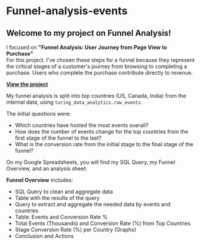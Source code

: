 # Funnel-analysis-events

## Welcome to my project on Funnel Analysis!

I focused on **"Funnel Analysis: User Journey from Page View to Purchase"**   
For this project. I've chosen these steps for a funnel because they represent the critical stages of a customer's journey from browsing to completing a purchase. Users who complete the purchase contribute directly to revenue.

**[View the project](https://docs.google.com/spreadsheets/d/1hRB_jGQurq4fs8ds1AC2VoYcAZoL35v8MWfKkmvsLr4/edit?gid=0#gid=0)**  

My funnel analysis is split into top countries (US, Canada, India) from the internal data, using  `turing_data_analytics.raw_events`.  

The initial questions were:
- Which countries have hosted the most events overall?
- How does the number of events change for the top countries from the first stage of the funnel to the last? 
- What is the conversion rate from the initial stage to the final stage of the funnel?


On my Google Spreadsheets, you will find my SQL Query, my Funnel Overview, and an analysis sheet:


   **Funnel Overview** includes:
   - SQL Query to clean and aggregate data
   - Table with the results of the query
   - Query to extract and aggregate the needed data by events and countries
   - Table: Events and Conversion Rate %
   - Total Events (Thousands) and Conversion Rate (%) from Top Countries
   - Stage Conversion Rate (%) per Country (Graphs)
   - Conclusion and Actions
